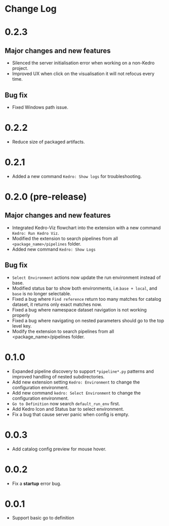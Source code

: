 # Change Log

# 0.2.3
## Major changes and new features
- Silenced the server initialisation error when working on a non-Kedro project.
- Improved UX when click on the visualisation it will not refocus every time.

## Bug fix
- Fixed Windows path issue.

# 0.2.2
- Reduce size of packaged artifacts.

# 0.2.1
- Added a new command `Kedro: Show logs` for troubleshooting.

# 0.2.0 (pre-release)
## Major changes and new features
- Integrated Kedro-Viz flowchart into the extension with a new command `Kedro: Run Kedro Viz`.
- Modified the extension to search pipelines from all `<package_name>/pipelines` folder.
- Added new command `Kedro: Show Logs`

## Bug fix
- `Select Environment` actions now update the run environment instead of base.
- Modified status bar to show both environments, i.e.`base + local`, and `base` is no longer selectable.
- Fixed a bug where `Find reference` return too many matches for catalog dataset, it returns only exact matches now.
- Fixed a bug where namespace dataset navigation is not working properly
- Fixed a bug where navigating on nested parameters should go to the top level key.
- Modify the extension to search pipelines from all <package_name>/pipelines folder.


# 0.1.0
- Expanded pipeline discovery to support `*pipeline*.py` patterns and improved handling of nested subdirectories.
- Add new extension setting `Kedro: Environment` to change the configuration environment.
- Add new command `kedro: Select Environment` to change the configuration environment.
- `Go to Definition` now search `default_run_env` first.
- Add Kedro Icon and Status bar to select environment.
- Fix a bug that cause server panic when config is empty.

# 0.0.3
- Add catalog config preview for mouse hover.

# 0.0.2
- Fix a **startup** error bug.

# 0.0.1
- Support basic go to definition
